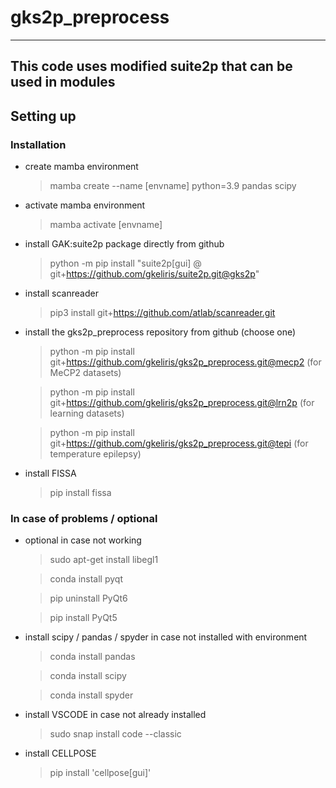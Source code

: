 # gks2p_preprocess
---
This code uses modified suite2p that can be used in modules
---
## Setting up
### Installation
- create mamba environment
    > mamba create --name [envname] python=3.9 pandas scipy
- activate mamba environment
    > mamba activate [envname]
- install GAK:suite2p package directly from github
    > python -m pip install "suite2p[gui] @ git+https://github.com/gkeliris/suite2p.git@gks2p"
- install scanreader
    > pip3 install git+https://github.com/atlab/scanreader.git    
- install the gks2p_preprocess repository from github (choose one)
    > python -m pip install git+https://github.com/gkeliris/gks2p_preprocess.git@mecp2   (for MeCP2 datasets)

    > python -m pip install git+https://github.com/gkeliris/gks2p_preprocess.git@lrn2p   (for learning datasets)

    > python -m pip install git+https://github.com/gkeliris/gks2p_preprocess.git@tepi   (for temperature epilepsy)

- install FISSA
    > pip install fissa

    
### In case of problems / optional 
- optional in case not working
    > sudo apt-get install libegl1

    > conda install pyqt

    > pip uninstall PyQt6

    > pip install PyQt5
    
- install scipy / pandas / spyder in case not installed with environment
    > conda install pandas

    > conda install scipy

    > conda install spyder
- install VSCODE in case not already installed
    > sudo snap install code --classic

- install CELLPOSE
    > pip install 'cellpose[gui]'


    
